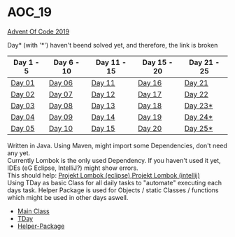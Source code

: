 # AOC_19
[Advent Of Code 2019](https://adventofcode.com/2019)

Day* (with '*') haven't beend solved yet, and therefore, the link is broken

| Day 1 - 5  | Day 6 - 10 | Day 11 - 15 | Day 15 - 20 | Day 21 - 25| 
| ------------- | ------------- |  ------------- |  ------------- |  ------------- |
| [Day 01](https://github.com/DaFunkl/AOC_19/blob/master/src/main/java/de/monx/aoc19/daily_tasks/t01/T01.java) | [Day 06](https://github.com/DaFunkl/AOC_19/blob/master/src/main/java/de/monx/aoc19/daily_tasks/t06/T06.java) | [Day 11](https://github.com/DaFunkl/AOC_19/blob/master/src/main/java/de/monx/aoc19/daily_tasks/t11/T11.java)  | [Day 16](https://github.com/DaFunkl/AOC_19/blob/master/src/main/java/de/monx/aoc19/daily_tasks/t16/T16.java)  | [Day 21](https://github.com/DaFunkl/AOC_19/blob/master/src/main/java/de/monx/aoc19/daily_tasks/t21/T21.java) |
| [Day 02](https://github.com/DaFunkl/AOC_19/blob/master/src/main/java/de/monx/aoc19/daily_tasks/t02/T02.java) | [Day 07](https://github.com/DaFunkl/AOC_19/blob/master/src/main/java/de/monx/aoc19/daily_tasks/t07/T07.java) | [Day 12](https://github.com/DaFunkl/AOC_19/blob/master/src/main/java/de/monx/aoc19/daily_tasks/t12/T12.java)  | [Day 17](https://github.com/DaFunkl/AOC_19/blob/master/src/main/java/de/monx/aoc19/daily_tasks/t17/T17.java)  | [Day 22](https://github.com/DaFunkl/AOC_19/blob/master/src/main/java/de/monx/aoc19/daily_tasks/t22/T22.java) |
| [Day 03](https://github.com/DaFunkl/AOC_19/blob/master/src/main/java/de/monx/aoc19/daily_tasks/t03/T03.java) | [Day 08](https://github.com/DaFunkl/AOC_19/blob/master/src/main/java/de/monx/aoc19/daily_tasks/t08/T08.java) | [Day 13](https://github.com/DaFunkl/AOC_19/blob/master/src/main/java/de/monx/aoc19/daily_tasks/t13/T13.java)  | [Day 18](https://github.com/DaFunkl/AOC_19/blob/master/src/main/java/de/monx/aoc19/daily_tasks/t18/T18.java)  | [Day 23*](https://github.com/DaFunkl/AOC_19/blob/master/src/main/java/de/monx/aoc19/daily_tasks/t23/T23.java) |
| [Day 04](https://github.com/DaFunkl/AOC_19/blob/master/src/main/java/de/monx/aoc19/daily_tasks/t04/T04.java) | [Day 09](https://github.com/DaFunkl/AOC_19/blob/master/src/main/java/de/monx/aoc19/daily_tasks/t09/T09.java) | [Day 14](https://github.com/DaFunkl/AOC_19/blob/master/src/main/java/de/monx/aoc19/daily_tasks/t14/T14.java)  | [Day 19](https://github.com/DaFunkl/AOC_19/blob/master/src/main/java/de/monx/aoc19/daily_tasks/t19/T19.java)  | [Day 24*](https://github.com/DaFunkl/AOC_19/blob/master/src/main/java/de/monx/aoc19/daily_tasks/t24/T24.java) |
| [Day 05](https://github.com/DaFunkl/AOC_19/blob/master/src/main/java/de/monx/aoc19/daily_tasks/t05/T05.java) | [Day 10](https://github.com/DaFunkl/AOC_19/blob/master/src/main/java/de/monx/aoc19/daily_tasks/t10/T10.java) | [Day 15](https://github.com/DaFunkl/AOC_19/blob/master/src/main/java/de/monx/aoc19/daily_tasks/t15/T15.java)  | [Day 20](https://github.com/DaFunkl/AOC_19/blob/master/src/main/java/de/monx/aoc19/daily_tasks/t20/T20.java)  | [Day 25*](https://github.com/DaFunkl/AOC_19/blob/master/src/main/java/de/monx/aoc19/daily_tasks/t25/T25.java) |

Written in Java. Using Maven, might import some Dependencies, don't need any yet.  
Currently Lombok is the only used Dependency. If you haven't used it yet, IDEs (eG Eclipse, IntelliJ?) might show errors.  
This should help: [Projekt Lombok (eclipse)](https://projectlombok.org/setup/eclipse),[Projekt Lombok (intellij)](https://projectlombok.org/setup/intellij)  
Using TDay as basic Class for all daily tasks to "automate" executing each days task.
Helper Package is used for Objects / static Classes / functions which might be used in other days aswell.
* [Main Class](https://github.com/DaFunkl/AOC_19/blob/master/src/main/java/de/monx/aoc19/App.java)
* [TDay](https://github.com/DaFunkl/AOC_19/blob/master/src/main/java/de/monx/aoc19/helper/TDay.java)
* [Helper-Package](https://github.com/DaFunkl/AOC_19/tree/master/src/main/java/de/monx/aoc19/helper)
